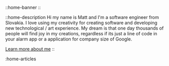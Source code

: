 
::home-banner
::

::home-description
Hi my name is Matt and I'm a software engineer from Slovakia. I love using my creativity
for creating software and developing new technological / art experience. My dream is that
one day thousands of people will find joy in my creations, regardless if its just a line
of code in your alarm app or a application for company size of Google.


[Learn more about me](about)
::

:home-articles

